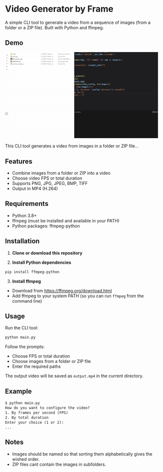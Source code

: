 # Video Generator by Frame

A simple CLI tool to generate a video from a sequence of images (from a folder or a ZIP file). Built with Python and ffmpeg.

## Demo

![Demo](./ezgif-3ab5ef38eb9945.gif)

This CLI tool generates a video from images in a folder or ZIP file...

## Features
- Combine images from a folder or ZIP into a video
- Choose video FPS or total duration
- Supports PNG, JPG, JPEG, BMP, TIFF
- Output in MP4 (H.264)

## Requirements
- Python 3.8+
- ffmpeg (must be installed and available in your PATH)
- Python packages: ffmpeg-python

## Installation

1. **Clone or download this repository**

2. **Install Python dependencies**

```sh
pip install ffmpeg-python
```

3. **Install ffmpeg**
- Download from https://ffmpeg.org/download.html
- Add ffmpeg to your system PATH (so you can run `ffmpeg` from the command line)

## Usage

Run the CLI tool:

```sh
python main.py
```

Follow the prompts:
- Choose FPS or total duration
- Choose images from a folder or ZIP file
- Enter the required paths

The output video will be saved as `output.mp4` in the current directory.

## Example

```
$ python main.py
How do you want to configure the video?
1. By frames per second (FPS)
2. By total duration
Enter your choice (1 or 2):
...
```

## Notes
- Images should be named so that sorting them alphabetically gives the wished order.
- ZIP files cant contain the images in subfolders.
